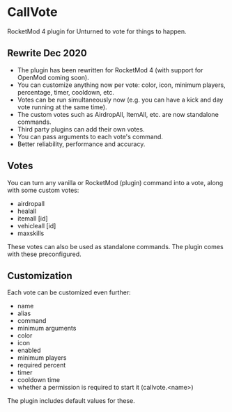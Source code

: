 # CallVote
RocketMod 4 plugin for Unturned to vote for things to happen.

## Rewrite Dec 2020
- The plugin has been rewritten for RocketMod 4 (with support for OpenMod coming soon).
- You can customize anything now per vote: color, icon, minimum players, percentage, timer, cooldown, etc.
- Votes can be run simultaneously now (e.g. you can have a kick and day vote running at the same time).
- The custom votes such as AirdropAll, ItemAll, etc. are now standalone commands.
- Third party plugins can add their own votes.
- You can pass arguments to each vote's command.
- Better reliability, performance and accuracy.

## Votes
You can turn any vanilla or RocketMod (plugin) command into a vote, along with some custom votes:
- airdropall
- healall
- itemall [id]
- vehicleall [id]
- maxskills

These votes can also be used as standalone commands. The plugin comes with these preconfigured.

## Customization
Each vote can be customized even further:
- name
- alias
- command
- minimum arguments
- color
- icon
- enabled
- minimum players
- required percent
- timer
- cooldown time
- whether a permission is required to start it (callvote.\<name>)

The plugin includes default values for these.
